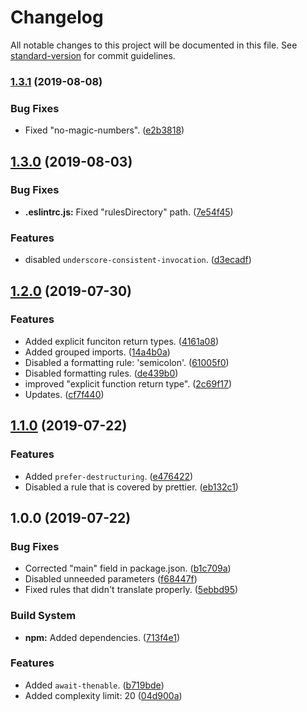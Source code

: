 # Changelog

All notable changes to this project will be documented in this file. See [standard-version](https://github.com/conventional-changelog/standard-version) for commit guidelines.

### [1.3.1](https://github.com/sbrow/eslint-config/compare/v1.3.0...v1.3.1) (2019-08-08)


### Bug Fixes

* Fixed "no-magic-numbers". ([e2b3818](https://github.com/sbrow/eslint-config/commit/e2b3818))

## [1.3.0](https://github.com/sbrow/eslint-config/compare/v1.2.0...v1.3.0) (2019-08-03)


### Bug Fixes

* **.eslintrc.js:** Fixed "rulesDirectory" path. ([7e54f45](https://github.com/sbrow/eslint-config/commit/7e54f45))


### Features

* disabled `underscore-consistent-invocation`. ([d3ecadf](https://github.com/sbrow/eslint-config/commit/d3ecadf))

## [1.2.0](https://github.com/sbrow/eslint-config/compare/v1.1.0...v1.2.0) (2019-07-30)


### Features

* Added explicit funciton return types. ([4161a08](https://github.com/sbrow/eslint-config/commit/4161a08))
* Added grouped imports. ([14a4b0a](https://github.com/sbrow/eslint-config/commit/14a4b0a))
* Disabled a formatting rule: 'semicolon'. ([61005f0](https://github.com/sbrow/eslint-config/commit/61005f0))
* Disabled formatting rules. ([de439b0](https://github.com/sbrow/eslint-config/commit/de439b0))
* improved "explicit function return type". ([2c69f17](https://github.com/sbrow/eslint-config/commit/2c69f17))
* Updates. ([cf7f440](https://github.com/sbrow/eslint-config/commit/cf7f440))

## [1.1.0](https://github.com/sbrow/eslint-config/compare/v1.0.0...v1.1.0) (2019-07-22)


### Features

* Added `prefer-destructuring`. ([e476422](https://github.com/sbrow/eslint-config/commit/e476422))
* Disabled a rule that is covered by prettier. ([eb132c1](https://github.com/sbrow/eslint-config/commit/eb132c1))



## 1.0.0 (2019-07-22)


### Bug Fixes

* Corrected "main" field in package.json. ([b1c709a](https://github.com/sbrow/eslint-config/commit/b1c709a))
* Disabled unneeded parameters ([f68447f](https://github.com/sbrow/eslint-config/commit/f68447f))
* Fixed rules that didn't translate properly. ([5ebbd95](https://github.com/sbrow/eslint-config/commit/5ebbd95))


### Build System

* **npm:** Added dependencies. ([713f4e1](https://github.com/sbrow/eslint-config/commit/713f4e1))


### Features

* Added `await-thenable`. ([b719bde](https://github.com/sbrow/eslint-config/commit/b719bde))
* Added complexity limit: 20 ([04d900a](https://github.com/sbrow/eslint-config/commit/04d900a))
